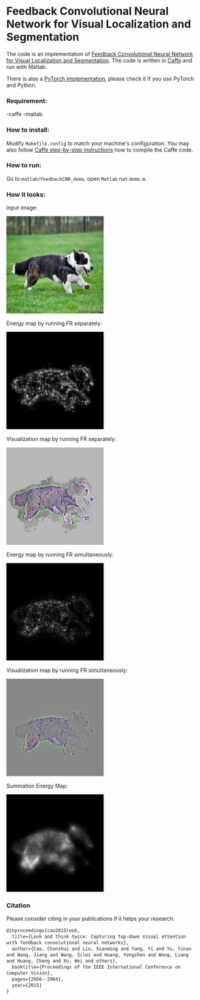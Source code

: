 # Feedback Convolutional Neural Network for Visual Localization and Segmentation

The code is an implementation of [Feedback Convolutional Neural Network for Visual Localization and Segmentation](https://www.cv-foundation.org/openaccess/content_iccv_2015/papers/Cao_Look_and_Think_ICCV_2015_paper.pdf). The code is written in [Caffe](http://caffe.berkeleyvision.org/) and run with Matlab.

There is also a [PyTorch implementation](https://github.com/caochunshui/Feedback-CNN), please check it if you use PyTorch and Python.

### Requirement:
-caffe
-matlab

### How to install:

Modify `Makefile.config` to match your machine's configuration. You may also follow [Caffe step-by-step instructions](http://caffe.berkeleyvision.org/installation.html) how to compile the Caffe code.

### How to run:

Go to `matlab/FeedbackCNN_demo`, open `Matlab` run `demo.m`.

### How it looks:

Input image:

<img src="matlab/FeedbackCNN_demo/demo_image/997_265_ori.jpg" width="256">

Energy map by running FR separately:

<img src="matlab/FeedbackCNN_demo/results/997_265_FR_separately_energy.jpg" width="256">

Visualization map by running FR separately:

<img src="matlab/FeedbackCNN_demo/results/997_265_FR_separately_show.jpg" width="256">

Energy map by running FR simultaneously:

<img src="matlab/FeedbackCNN_demo/results/997_265_FR_simultaneously_energy.jpg" width="256">

Visualization map by running FR simultaneously:

<img src="matlab/FeedbackCNN_demo/results/997_265_FR_simultaneously_show.jpg" width="256">

Summation Energy Map:

<img src="matlab/FeedbackCNN_demo/results/997_265_summation_energy.jpg" width="256">

### Citation

Please consider citing in your publications if it helps your research:

    @inproceedings{cao2015look,
      title={Look and think twice: Capturing top-down visual attention with feedback convolutional neural networks},
      author={Cao, Chunshui and Liu, Xianming and Yang, Yi and Yu, Yinan and Wang, Jiang and Wang, Zilei and Huang, Yongzhen and Wang, Liang and Huang, Chang and Xu, Wei and others},
      booktitle={Proceedings of the IEEE International Conference on Computer Vision},
      pages={2956--2964},
      year={2015}
    }
